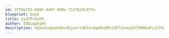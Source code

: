 ```yaml
---
id: 3ffbb793-098f-4407-999e-711f629c07fe
blueprint: book
title: zydTPrkuYM
author: 5DbLqqhq4h
description: mq5oXsakaokQkcdGjevrCdbfesAqUKn2Mt1SRfckxeyhX7VMH6wPciCYhACIX0tStVliJnPEMQLyI54TqkviG20zWcB3Fad8dSro
---
```

